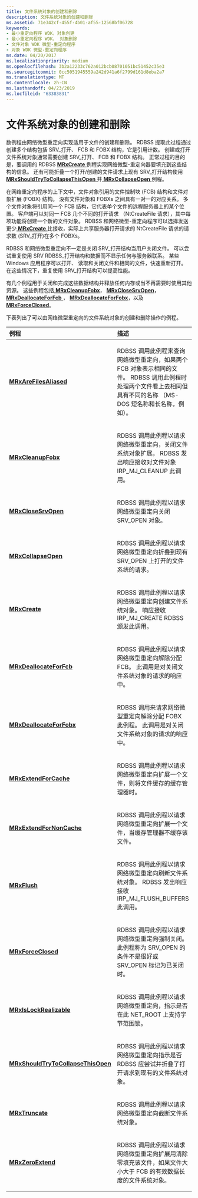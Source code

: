 ```yaml
---
title: 文件系统对象的创建和删除
description: 文件系统对象的创建和删除
ms.assetid: 71e342cf-455f-4b01-af55-12568bf06728
keywords:
- 最小重定向程序 WDK，对象创建
- 最小重定向程序 WDK、 对象删除
- 文件对象 WDK 微型-重定向程序
- 对象 WDK 微型-重定向程序
ms.date: 04/20/2017
ms.localizationpriority: medium
ms.openlocfilehash: 3b2a12233c762a012bcb08701051bc51452c35e3
ms.sourcegitcommit: 0cc5051945559a242d941a6f2799d161d8eba2a7
ms.translationtype: MT
ms.contentlocale: zh-CN
ms.lasthandoff: 04/23/2019
ms.locfileid: "63383831"
---
```

# <a name="file-system-object-creation-and-deletion"></a>文件系统对象的创建和删除


数例程由网络微型重定向实现适用于文件的创建和删除。 RDBSS 提取此过程通过创建多个结构包括 SRV\_打开、 FCB 和 FOBX 结构，它是引用计数。 创建或打开文件系统对象通常需要创建 SRV\_打开、 FCB 和 FOBX 结构。 正常过程的目的是，要调用的 RDBSS [ **MRxCreate** ](https://msdn.microsoft.com/library/windows/hardware/ff549862)例程实现网络微型-重定向器要填充到这些结构的信息。 还有可能折叠一个打开/创建的文件请求上现有 SRV\_打开结构使用[ **MRxShouldTryToCollapseThisOpen** ](https://msdn.microsoft.com/library/windows/hardware/ff550817)并[ **MRxCollapseOpen** ](https://msdn.microsoft.com/library/windows/hardware/ff549847)例程。

在网络重定向程序的上下文中，文件对象引用的文件控制块 (FCB) 结构和文件对象扩展 (FOBX) 结构。 没有文件对象和 FOBXs 之间具有一对一的对应关系。 多个文件对象将引用同一个 FCB 结构，它代表单个文件的远程服务器上的某个位置。 客户端可以对同一 FCB 几个不同的打开请求 （NtCreateFile 请求），其中每项功能将创建一个新的文件对象。 RDBSS 和网络微型-重定向程序可以选择发送更少[ **MRxCreate** ](https://msdn.microsoft.com/library/windows/hardware/ff549862)比接收，实际上共享服务器打开请求的 NtCreateFile 请求的请求数 (SRV\_打开)在多个 FOBXs。

RDBSS 和网络微型重定向不一定是关闭 SRV\_打开结构当用户关闭文件。 可以尝试重复使用 SRV RDBSS\_打开结构和数据而不显示任何与服务器联系。 某些 Windows 应用程序可以打开、 读取和关闭文件和相同的文件，快速重新打开。 在这些情况下，重复使用 SRV\_打开结构可以提高性能。

有几个例程用于关闭和完成这些数据结构并释放任何内存或当不再需要时使用其他资源。 这些例程包括[ **MRxCleanupFobx**](https://msdn.microsoft.com/library/windows/hardware/ff549841)， [ **MRxCloseSrvOpen**](https://msdn.microsoft.com/library/windows/hardware/ff549845)， [ **MRxDeallocateForFcb** ](https://msdn.microsoft.com/library/windows/hardware/ff549871)， [ **MRxDeallocateForFobx**](https://msdn.microsoft.com/library/windows/hardware/ff549872)，以及[ **MRxForceClosed**](https://msdn.microsoft.com/library/windows/hardware/ff550677)。

下表列出了可以由网络微型重定向的文件系统对象的创建和删除操作的例程。

<table>
<colgroup>
<col width="50%" />
<col width="50%" />
</colgroup>
<thead>
<tr class="header">
<th align="left">例程</th>
<th align="left">描述</th>
</tr>
</thead>
<tbody>
<tr class="odd">
<td align="left"><a href="https://msdn.microsoft.com/library/windows/hardware/ff549838" data-raw-source="[&lt;strong&gt;MRxAreFilesAliased&lt;/strong&gt;](https://msdn.microsoft.com/library/windows/hardware/ff549838)"><strong>MRxAreFilesAliased</strong></a></td>
<td align="left"><p>RDBSS 调用此例程来查询网络微型重定向，如果两个 FCB 对象表示相同的文件。 RDBSS 调用此例程时处理两个文件看上去相同但具有不同的名称 （MS-DOS 短名称和长名称，例如）。</p></td>
</tr>
<tr class="even">
<td align="left"><a href="https://msdn.microsoft.com/library/windows/hardware/ff549841" data-raw-source="[&lt;strong&gt;MRxCleanupFobx&lt;/strong&gt;](https://msdn.microsoft.com/library/windows/hardware/ff549841)"><strong>MRxCleanupFobx</strong></a></td>
<td align="left"><p>RDBSS 调用此例程以请求网络微型重定向，关闭文件系统对象扩展。 RDBSS 发出响应接收对文件对象 IRP_MJ_CLEANUP 此调用。</p></td>
</tr>
<tr class="odd">
<td align="left"><a href="https://msdn.microsoft.com/library/windows/hardware/ff549845" data-raw-source="[&lt;strong&gt;MRxCloseSrvOpen&lt;/strong&gt;](https://msdn.microsoft.com/library/windows/hardware/ff549845)"><strong>MRxCloseSrvOpen</strong></a></td>
<td align="left"><p>RDBSS 调用此例程以请求网络微型重定向关闭 SRV_OPEN 对象。</p></td>
</tr>
<tr class="even">
<td align="left"><a href="https://msdn.microsoft.com/library/windows/hardware/ff549847" data-raw-source="[&lt;strong&gt;MRxCollapseOpen&lt;/strong&gt;](https://msdn.microsoft.com/library/windows/hardware/ff549847)"><strong>MRxCollapseOpen</strong></a></td>
<td align="left"><p>RDBSS 调用此例程以请求网络微型重定向折叠到现有 SRV_OPEN 上打开的文件系统的请求。</p></td>
</tr>
<tr class="odd">
<td align="left"><a href="https://msdn.microsoft.com/library/windows/hardware/ff549862" data-raw-source="[&lt;strong&gt;MRxCreate&lt;/strong&gt;](https://msdn.microsoft.com/library/windows/hardware/ff549862)"><strong>MRxCreate</strong></a></td>
<td align="left"><p>RDBSS 调用此例程以请求网络微型重定向创建文件系统对象。 响应接收 IRP_MJ_CREATE RDBSS 颁发此调用。</p></td>
</tr>
<tr class="even">
<td align="left"><a href="https://msdn.microsoft.com/library/windows/hardware/ff549871" data-raw-source="[&lt;strong&gt;MRxDeallocateForFcb&lt;/strong&gt;](https://msdn.microsoft.com/library/windows/hardware/ff549871)"><strong>MRxDeallocateForFcb</strong></a></td>
<td align="left"><p>RDBSS 调用此例程以请求网络微型重定向解除分配 FCB。 此调用是对关闭文件系统对象的请求的响应中。</p></td>
</tr>
<tr class="odd">
<td align="left"><a href="https://msdn.microsoft.com/library/windows/hardware/ff549872" data-raw-source="[&lt;strong&gt;MRxDeallocateForFobx&lt;/strong&gt;](https://msdn.microsoft.com/library/windows/hardware/ff549872)"><strong>MRxDeallocateForFobx</strong></a></td>
<td align="left"><p>RDBSS 调用来请求网络微型重定向解除分配 FOBX 此例程。 此调用是对关闭文件系统对象的请求的响应中。</p></td>
</tr>
<tr class="even">
<td align="left"><a href="https://msdn.microsoft.com/library/windows/hardware/ff549878" data-raw-source="[&lt;strong&gt;MRxExtendForCache&lt;/strong&gt;](https://msdn.microsoft.com/library/windows/hardware/ff549878)"><strong>MRxExtendForCache</strong></a></td>
<td align="left"><p>RDBSS 调用此例程以请求网络微型重定向扩展一个文件，则将文件缓存的缓存管理器时。</p></td>
</tr>
<tr class="odd">
<td align="left"><a href="https://msdn.microsoft.com/library/windows/hardware/ff549879" data-raw-source="[&lt;strong&gt;MRxExtendForNonCache&lt;/strong&gt;](https://msdn.microsoft.com/library/windows/hardware/ff549879)"><strong>MRxExtendForNonCache</strong></a></td>
<td align="left"><p>RDBSS 调用此例程以请求网络微型重定向扩展一个文件，当缓存管理器不缓存该文件。</p></td>
</tr>
<tr class="even">
<td align="left"><a href="https://msdn.microsoft.com/library/windows/hardware/ff550669" data-raw-source="[&lt;strong&gt;MRxFlush&lt;/strong&gt;](https://msdn.microsoft.com/library/windows/hardware/ff550669)"><strong>MRxFlush</strong></a></td>
<td align="left"><p>RDBSS 调用此例程以请求网络微型重定向刷新文件系统对象。 RDBSS 发出响应接收 IRP_MJ_FLUSH_BUFFERS 此调用。</p></td>
</tr>
<tr class="odd">
<td align="left"><a href="https://msdn.microsoft.com/library/windows/hardware/ff550677" data-raw-source="[&lt;strong&gt;MRxForceClosed&lt;/strong&gt;](https://msdn.microsoft.com/library/windows/hardware/ff550677)"><strong>MRxForceClosed</strong></a></td>
<td align="left"><p>RDBSS 调用此例程以请求网络微型重定向强制关闭。 此例程称为 SRV_OPEN 的条件不是很好或 SRV_OPEN 标记为已关闭时。</p></td>
</tr>
<tr class="even">
<td align="left"><a href="https://msdn.microsoft.com/library/windows/hardware/ff550691" data-raw-source="[&lt;strong&gt;MRxIsLockRealizable&lt;/strong&gt;](https://msdn.microsoft.com/library/windows/hardware/ff550691)"><strong>MRxIsLockRealizable</strong></a></td>
<td align="left"><p>RDBSS 调用此例程以请求网络微型重定向，指示是否在此 NET_ROOT 上支持字节范围锁。</p></td>
</tr>
<tr class="odd">
<td align="left"><a href="https://msdn.microsoft.com/library/windows/hardware/ff550817" data-raw-source="[&lt;strong&gt;MRxShouldTryToCollapseThisOpen&lt;/strong&gt;](https://msdn.microsoft.com/library/windows/hardware/ff550817)"><strong>MRxShouldTryToCollapseThisOpen</strong></a></td>
<td align="left"><p>RDBSS 调用此例程以请求网络微型重定向指示是否 RDBSS 应尝试并折叠了打开请求到现有的文件系统对象。</p></td>
</tr>
<tr class="even">
<td align="left"><a href="https://msdn.microsoft.com/library/windows/hardware/ff550839" data-raw-source="[&lt;strong&gt;MRxTruncate&lt;/strong&gt;](https://msdn.microsoft.com/library/windows/hardware/ff550839)"><strong>MRxTruncate</strong></a></td>
<td align="left"><p>RDBSS 调用此例程以请求网络微型重定向截断文件系统对象。</p></td>
</tr>
<tr class="odd">
<td align="left"><a href="https://msdn.microsoft.com/library/windows/hardware/ff550844" data-raw-source="[&lt;strong&gt;MRxZeroExtend&lt;/strong&gt;](https://msdn.microsoft.com/library/windows/hardware/ff550844)"><strong>MRxZeroExtend</strong></a></td>
<td align="left"><p>RDBSS 调用此例程以请求网络微型重定向扩展用清除零填充该文件，如果文件大小大于 FCB 的有效数据长度的文件系统对象。</p></td>
</tr>
</tbody>
</table>

 

 

 




